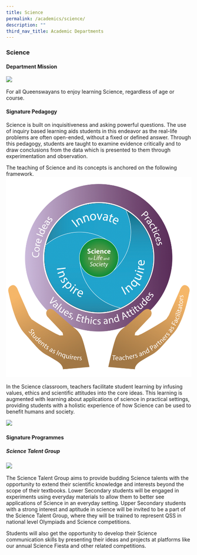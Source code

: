 ```yaml
---
title: Science
permalink: /academics/science/
description: ""
third_nav_title: Academic Departments
---
```

### Science

#### Department Mission

<img src="https://drive.google.com/uc?export=view&id=1t5PJhUrzasHUGaMfO_X4-vTSOpVS1Igr">

For all Queenswayans to enjoy learning Science, regardless of age or course.

#### Signature Pedagogy
 Science is built on inquisitiveness and asking powerful questions. The use of inquiry based learning aids students in this endeavor as the real-life problems are often open-ended, without a fixed or defined answer. Through this pedagogy, students are taught to examine evidence critically and to draw conclusions from the data which is presented to them through experimentation and observation.

The teaching of Science and its concepts is anchored on the following framework.
<img src="/images/sci1.png" style="100%">

In the Science classroom, teachers facilitate student learning by infusing values, ethics and scientific attitudes into the core ideas. This learning is augmented with learning about applications of science in practical settings, providing students with a holistic experience of how Science can be used to benefit humans and society.

<img src="https://drive.google.com/uc?export=view&id=13B-M68UXfYl6UiZ9tnDBG0a0ChkAm_OG">

#### Signature Programmes

##### Science Talent Group
<img src="https://drive.google.com/uc?export=view&id=17GDNERYYX6qSSI6xBBNJB4kr2NK7vGU-">

The Science Talent Group aims to provide budding Science talents with the opportunity to extend their scientific knowledge and interests beyond the scope of their textbooks. Lower Secondary students will be engaged in experiments using everyday materials to allow them to better see applications of Science in an everyday setting. Upper Secondary students with a strong interest and aptitude in science will be invited to be a part of the Science Talent Group, where they will be trained to represent QSS in national level Olympiads and Science competitions.

Students will also get the opportunity to develop their Science communication skills by presenting their ideas and projects at platforms like our annual Science Fiesta and other related competitions.